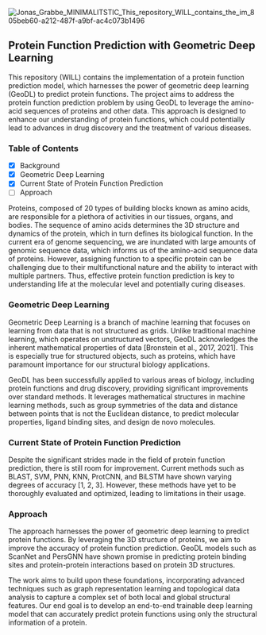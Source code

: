 
![Jonas_Grabbe_MINIMALITSTIC_This_repository_WILL_contains_the_im_805beb60-a212-487f-a9bf-ac4c073b1496](https://github.com/JonasGrabbe/GeoPFP/assets/77153915/7bb5f75b-058e-468f-8d5d-3f9f8db9cf89)


## Protein Function Prediction with Geometric Deep Learning
This repository (WILL) contains the implementation of a protein function prediction model, which harnesses the power of geometric deep learning (GeoDL) to predict protein functions. The project aims to address the protein function prediction problem by using GeoDL to leverage the amino-acid sequences of proteins and other data. This approach is designed to enhance our understanding of protein functions, which could potentially lead to advances in drug discovery and the treatment of various diseases.

### Table of Contents
- [x] Background
- [x] Geometric Deep Learning
- [x] Current State of Protein Function Prediction
- [ ] Approach

Proteins, composed of 20 types of building blocks known as amino acids, are responsible for a plethora of activities in our tissues, organs, and bodies. The sequence of amino acids determines the 3D structure and dynamics of the protein, which in turn defines its biological function. In the current era of genome sequencing, we are inundated with large amounts of genomic sequence data, which informs us of the amino-acid sequence data of proteins. However, assigning function to a specific protein can be challenging due to their multifunctional nature and the ability to interact with multiple partners. Thus, effective protein function prediction is key to understanding life at the molecular level and potentially curing diseases.

### Geometric Deep Learning
Geometric Deep Learning is a branch of machine learning that focuses on learning from data that is not structured as grids. Unlike traditional machine learning, which operates on unstructured vectors, GeoDL acknowledges the inherent mathematical properties of data [Bronstein et al., 2017, 2021]. This is especially true for structured objects, such as proteins, which have paramount importance for our structural biology applications.

GeoDL has been successfully applied to various areas of biology, including protein functions and drug discovery, providing significant improvements over standard methods. It leverages mathematical structures in machine learning methods, such as group symmetries of the data and distance between points that is not the Euclidean distance, to predict molecular properties, ligand binding sites, and design de novo molecules.

### Current State of Protein Function Prediction
Despite the significant strides made in the field of protein function prediction, there is still room for improvement. Current methods such as BLAST, SVM, PNN, KNN, ProtCNN, and BiLSTM have shown varying degrees of accuracy [1, 2, 3]. However, these methods have yet to be thoroughly evaluated and optimized, leading to limitations in their usage.

### Approach
The approach harnesses the power of geometric deep learning to predict protein functions. By leveraging the 3D structure of proteins, we aim to improve the accuracy of protein function prediction. GeoDL models such as ScanNet and PersGNN have shown promise in predicting protein binding sites and protein-protein interactions based on protein 3D structures.

The work aims to build upon these foundations, incorporating advanced techniques such as graph representation learning and topological data analysis to capture a complex set of both local and global structural features. Our end goal is to develop an end-to-end trainable deep learning model that can accurately predict protein functions using only the structural information of a protein.
